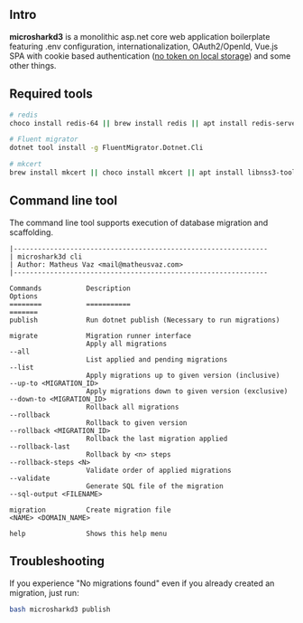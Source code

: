 ## Intro
**microsharkd3** is a monolithic asp.net core web application boilerplate featuring .env configuration, internationalization, OAuth2/OpenId, Vue.js SPA with cookie based authentication (<a href="https://www.rdegges.com/2018/please-stop-using-local-storage/" target="_blank">no token on local storage</a>) and some other things.
## Required tools
```sh
# redis
choco install redis-64 || brew install redis || apt install redis-server

# Fluent migrator
dotnet tool install -g FluentMigrator.Dotnet.Cli

# mkcert
brew install mkcert || choco install mkcert || apt install libnss3-tools
```

## Command line tool
The command line tool supports execution of database migration and scaffolding.<br />
```text
|---------------------------------------------------------------
| microshark3d cli
| Author: Matheus Vaz <mail@matheusvaz.com>
|---------------------------------------------------------------

Commands           Description                                             Options
========           ===========                                             =======
publish            Run dotnet publish (Necessary to run migrations)

migrate            Migration runner interface
                   Apply all migrations                                    --all
                   List applied and pending migrations                     --list
                   Apply migrations up to given version (inclusive)        --up-to <MIGRATION_ID>
                   Apply migrations down to given version (exclusive)      --down-to <MIGRATION_ID>
                   Rollback all migrations                                 --rollback
                   Rollback to given version                               --rollback <MIGRATION_ID>
                   Rollback the last migration applied                     --rollback-last
                   Rollback by <n> steps                                   --rollback-steps <N>
                   Validate order of applied migrations                    --validate
                   Generate SQL file of the migration                      --sql-output <FILENAME>

migration          Create migration file                                   <NAME> <DOMAIN_NAME>

help               Shows this help menu
```

## Troubleshooting
If you experience "No migrations found" even if you already created an migration, just run:
```sh
bash microsharkd3 publish
```
